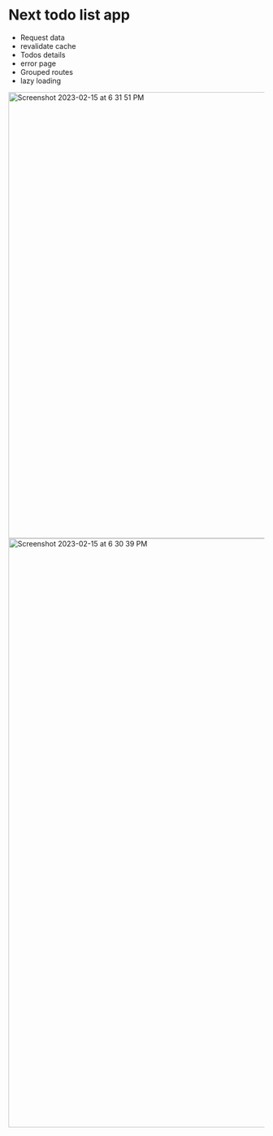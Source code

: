 # Next todo list app

- Request data
- revalidate cache
- Todos details
- error page
- Grouped routes
- lazy loading

<img width="878" alt="Screenshot 2023-02-15 at 6 31 51 PM" src="https://user-images.githubusercontent.com/37992878/219217338-a104030c-0f7a-4891-b872-1939f42794da.png">

<img width="1159" alt="Screenshot 2023-02-15 at 6 30 39 PM" src="https://user-images.githubusercontent.com/37992878/219217398-a81e4d2f-8c6c-4b3c-91ab-92332e03824b.png">


